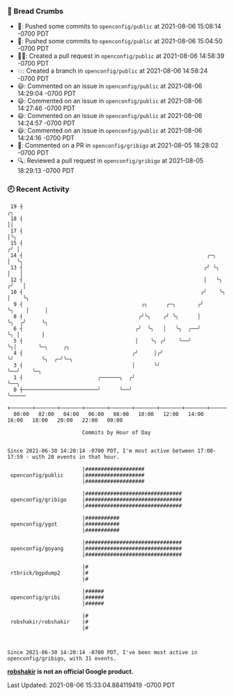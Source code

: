 ### 🍞 Bread Crumbs

 * 🚢: Pushed some commits to `openconfig/public` at 2021-08-06 15:08:14 -0700 PDT
 * 🚢: Pushed some commits to `openconfig/public` at 2021-08-06 15:04:50 -0700 PDT
 * ✍🏼: Created a pull request in `openconfig/public` at 2021-08-06 14:58:39 -0700 PDT
 * 💥: Created a branch in `openconfig/public` at 2021-08-06 14:58:24 -0700 PDT
 * 😃: Commented on an issue in `openconfig/public` at 2021-08-06 14:29:04 -0700 PDT
 * 😃: Commented on an issue in `openconfig/public` at 2021-08-06 14:27:46 -0700 PDT
 * 😃: Commented on an issue in `openconfig/public` at 2021-08-06 14:24:57 -0700 PDT
 * 😃: Commented on an issue in `openconfig/public` at 2021-08-06 14:24:16 -0700 PDT
 * 💬: Commented on a PR in  `openconfig/gribigo` at 2021-08-05 18:28:02 -0700 PDT
 * 🔍: Reviewed a pull request in  `openconfig/gribigo` at 2021-08-05 18:29:13 -0700 PDT

### 🕘 Recent Activity
```
 19 ┼                                                                        ╭╮
 18 ┤                                                                        ││
 17 ┤                                                                        │╰╮
 15 ┤                                                                       ╭╯ │
 14 ┤                                                           ╭─╮         │  ╰╮
 13 ┤                                                          ╭╯ ╰╮        │   │
 12 ┤                                                          │   ╰╮      ╭╯   │
 10 ┤                                                         ╭╯    ╰╮     │    ╰╮
  9 ┤                                      ╭╮      ╭─╮       ╭╯      ╰╮    │     │
  8 ┤                                     ╭╯╰╮    ╭╯ ╰╮      │        ╰╮  ╭╯     ╰╮
  6 ┤                                    ╭╯  ╰╮   │   ╰╮  ╭──╯         ╰╮ │       │
  5 ┤                                    │    ╰╮ ╭╯    ╰──╯             ╰╮│       ╰─╮     ╭╮
  4 ┤                                   ╭╯     │╭╯                       ╰╯         ╰╮  ╭─╯╰─╮
  3 ┤                                   │      ╰╯                                    ╰──╯    ╰─╮
  1 ┤                        ╭──────╮  ╭╯                                                      ╰──╮
  0 ┼────────────────────────╯      ╰──╯                                                          ╰─────
    +───────+───────+───────+───────+───────+───────+───────+───────+───────+───────+───────+───────+────
  00:00   02:00   04:00   06:00   08:00   10:00   12:00   14:00   16:00   18:00   20:00   22:00   00:00   

						Commits by Hour of Day


Since 2021-06-30 14:20:14 -0700 PDT, I'm most active between 17:00-17:59 - with 20 events in that hour.

```



```
                        |###################
 openconfig/public      |###################
                        |###################

                        |###############################
 openconfig/gribigo     |###############################
                        |###############################

                        |###########
 openconfig/ygot        |###########
                        |###########

                        |###############################
 openconfig/goyang      |###############################
                        |###############################

                        |#
 rtbrick/bgpdump2       |#
                        |#

                        |######
 openconfig/gribi       |######
                        |######

                        |#
 robshakir/robshakir    |#
                        |#



Since 2021-06-30 14:20:14 -0700 PDT, I've been most active in openconfig/gribigo, with 31 events.

```
**[robshakir](mailto:robjs@google.com) is not an official Google product.**  


Last Updated: 2021-08-06 15:33:04.884119419 -0700 PDT
